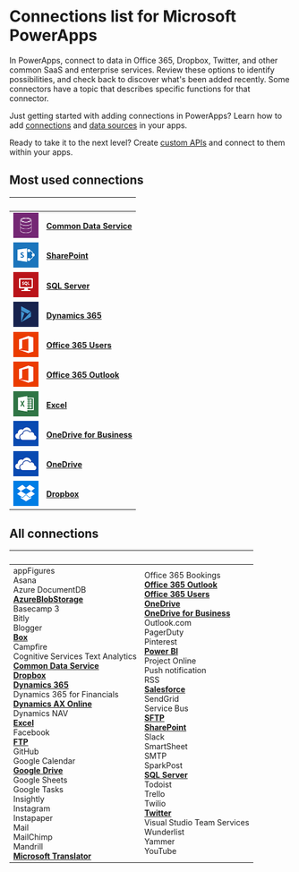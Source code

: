 <properties
	pageTitle="List of connections | Microsoft PowerApps"
	description="Overview of all the available connections you can use to build apps"
	services=""
	suite="powerapps"
	documentationCenter=""
	authors="AFTOwen"
	manager="anneta"
	editor=""
    tags=""/>

<tags
	ms.service="powerapps"
	ms.workload="na"
	ms.tgt_pltfrm="na"
	ms.devlang="na"
	ms.topic="article"
	ms.date="10/02/2016"
	ms.author="anneta"/>

# Connections list for Microsoft PowerApps #
In PowerApps, connect to data in Office 365, Dropbox, Twitter, and other common SaaS and enterprise services. Review these options to identify possibilities, and check back to discover what's been added recently. Some connectors have a topic that describes specific functions for that connector.

Just getting started with adding connections in PowerApps? Learn how to add [connections](add-manage-connections.md) and [data sources](add-data-connection.md) in your apps.

Ready to take it to the next level? Create [custom APIs](register-custom-api.md) and connect to them within your apps.

## Most used connections ##
| &nbsp; | &nbsp; |
|---|---|
|![](./media/connections-list/cdm.png) |[**Common Data Service**](data-platform-intro.md)<br>|
|![](./media/connections-list/sharepoint.png) |[**SharePoint**](./connections/connection-sharepoint-online.md)<br>|
|![](./media/connections-list/sql.png) |[**SQL Server**](./connections/connection-azure-sqldatabase.md)<br>|
|![](./media/connections-list/dynamics-365.png) |[**Dynamics 365**](./connections/connection-dynamics-crmonline.md)<br>|
|![](./media/connections-list/office365.png) |[**Office 365 Users**](./connections/connection-office365-users.md)<br>|
|![](./media/connections-list/office365.png) |[**Office 365 Outlook**](./connections/connection-office365-outlook.md)<br>|
|![](./media/connections-list/excel.png) |[**Excel**](./connections/connection-excel.md)<br>|
|![](./media/connections-list/onedrive.png) |[**OneDrive for Business**](cloud-storage-blob-connections.md)<br>|
|![](./media/connections-list/onedrive.png) |[**OneDrive**](cloud-storage-blob-connections.md)<br>|
|![](./media/connections-list/dropbox.png) |[**Dropbox**](cloud-storage-blob-connections.md)<br>|

## All connections ##
| &nbsp; | &nbsp; |
|---|---|
|appFigures<br>Asana<br>Azure DocumentDB<br>[**AzureBlobStorage**](./connections/cloud-storage-blob-connections.md)<br>Basecamp 3<br>Bitly<br>Blogger<br>[**Box**](./connections/cloud-storage-blob-connections.md)<br>Campfire<br>Cognitive Services Text Analytics<br>[**Common Data Service**](data-platform-intro.md)<br>[**Dropbox**](./connections/cloud-storage-blob-connections.md)<br>[**Dynamics 365**](./connections/connection-dynamics-crmonline.md)<br>Dynamics 365 for Financials<br>[**Dynamics AX Online**](./connections/connection-dynamicsax.md)<br>Dynamics NAV<br>[**Excel**](./connections/connection-excel.md)<br>Facebook<br>[**FTP**](./connections/connection-ftp.md)<br>GitHub<br>Google Calendar<br>[**Google Drive**](./connections/cloud-storage-blob-connections.md)<br>Google Sheets<br>Google Tasks<br>Insightly<br>Instagram<br>Instapaper<br>Mail<br>MailChimp<br>Mandrill<br>[**Microsoft Translator**](./connections/connection-microsoft-translator.md)|Office 365 Bookings<br>[**Office 365 Outlook**](./connections/connection-office365-outlook.md)<br>[**Office 365 Users**](./connections/connection-office365-users.md)<br>[**OneDrive**](./connections/cloud-storage-blob-connections.md)<br>[**OneDrive for Business**](./connections/cloud-storage-blob-connections.md)<br>Outlook.com<br>PagerDuty<br>Pinterest<br>[**Power BI**](./connections/connection-powerbi.md)<br>Project Online<br>Push notification<br>RSS<br>[**Salesforce**](./connections/connection-salesforce.md)<br>SendGrid<br>Service Bus<br>[**SFTP**](./connections/connection-sftp.md)<br>[**SharePoint**](./connections/connection-sharepoint-online.md)<br>Slack<br>SmartSheet<br>SMTP<br>SparkPost<br>[**SQL Server**](./connections/connection-azure-sqldatabase.md)<br>Todoist<br>Trello<br>Twilio<br>[**Twitter**](./connections/connection-twitter.md)<br>Visual Studio Team Services<br>Wunderlist<br>Yammer<br>YouTube|
